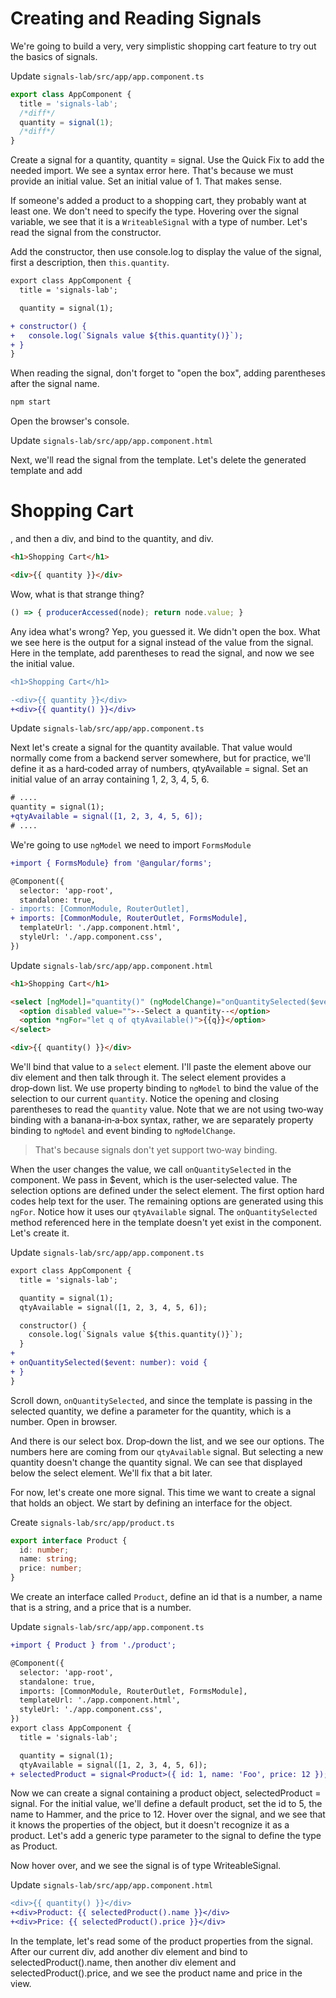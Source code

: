 # Creating and Reading Signals

We're going to build a very, very simplistic shopping cart feature to try out the basics of signals. 

Update `signals-lab/src/app/app.component.ts`

```ts
export class AppComponent {
  title = 'signals-lab';
  /*diff*/
  quantity = signal(1);
  /*diff*/
}
```

Create a signal for a quantity, quantity = signal. Use the Quick Fix to add the needed import. We see a syntax error here. That's because we must provide an initial value. Set an initial value of 1. That makes sense. 

If someone's added a product to a shopping cart, they probably want at least one. We don't need to specify the type. Hovering over the signal variable, we see that it is a `WriteableSignal` with a type of number. Let's read the signal from the constructor. 

Add the constructor, then use console.log to display the value of the signal, first a description, then `this.quantity`. 

```diff
export class AppComponent {
  title = 'signals-lab';

  quantity = signal(1);

+ constructor() {
+   console.log(`Signals value ${this.quantity()}`);
+ }
}
```

When reading the signal, don't forget to "open the box", adding parentheses after the signal name. 

```bash
npm start
```

Open the browser's console.

Update `signals-lab/src/app/app.component.html`

Next, we'll read the signal from the template. Let's delete the generated template and add <h1>Shopping Cart</h1>, and then a div, and bind to the quantity, and div. 

```html
<h1>Shopping Cart</h1>

<div>{{ quantity }}</div>
```

Wow, what is that strange thing? 

```js
() => { producerAccessed(node); return node.value; }
```

Any idea what's wrong? Yep, you guessed it. We didn't open the box. What we see here is the output for a signal instead of the value from the signal. Here in the template, add parentheses to read the signal, and now we see the initial value. 

```diff
<h1>Shopping Cart</h1>

-<div>{{ quantity }}</div>
+<div>{{ quantity() }}</div>
```

Update `signals-lab/src/app/app.component.ts`

Next let's create a signal for the quantity available. That value would normally come from a backend server somewhere, but for practice, we'll define it as a hard‑coded array of numbers, qtyAvailable = signal. Set an initial value of an array containing 1, 2, 3, 4, 5, 6. 

```diff
# ....
quantity = signal(1);
+qtyAvailable = signal([1, 2, 3, 4, 5, 6]);
# ....
```

We're going to use `ngModel` we need to import `FormsModule`

```diff
+import { FormsModule} from '@angular/forms';

@Component({
  selector: 'app-root',
  standalone: true,
- imports: [CommonModule, RouterOutlet],
+ imports: [CommonModule, RouterOutlet, FormsModule],
  templateUrl: './app.component.html',
  styleUrl: './app.component.css',
})
```

Update `signals-lab/src/app/app.component.html`

```html
<h1>Shopping Cart</h1>

<select [ngModel]="quantity()" (ngModelChange)="onQuantitySelected($event)">
  <option disabled value="">--Select a quantity--</option>
  <option *ngFor="let q of qtyAvailable()">{{q}}</option>
</select>

<div>{{ quantity() }}</div>
```

We'll bind that value to a `select` element. I'll paste the element above our div element and then talk through it. The select element provides a drop‑down list. We use property binding to `ngModel` to bind the value of the selection to our current `quantity`. Notice the opening and closing parentheses to read the `quantity` value. Note that we are not using two‑way binding with a banana‑in‑a‑box syntax, rather, we are separately property binding to `ngModel` and event binding to `ngModelChange`. 

> That's because signals don't yet support two‑way binding. 

When the user changes the value, we call `onQuantitySelected` in the component. We pass in $event, which is the user‑selected value. The selection options are defined under the select element. The first option hard codes help text for the user. The remaining options are generated using this `ngFor`. Notice how it uses our `qtyAvailable` signal. The `onQuantitySelected` method referenced here in the template doesn't yet exist in the component. Let's create it. 

Update `signals-lab/src/app/app.component.ts`

```diff
export class AppComponent {
  title = 'signals-lab';

  quantity = signal(1);
  qtyAvailable = signal([1, 2, 3, 4, 5, 6]);

  constructor() {
    console.log(`Signals value ${this.quantity()}`);
  }
+
+ onQuantitySelected($event: number): void {
+ }
}
```

Scroll down, `onQuantitySelected`, and since the template is passing in the selected quantity, we define a parameter for the quantity, which is a number. Open in browser.

And there is our select box. Drop‑down the list, and we see our options. The numbers here are coming from our `qtyAvailable` signal. But selecting a new quantity doesn't change the quantity signal. We can see that displayed below the select element. We'll fix that a bit later. 

For now, let's create one more signal. This time we want to create a signal that holds an object. We start by defining an interface for the object. 

Create `signals-lab/src/app/product.ts`

```ts
export interface Product {
  id: number;
  name: string;
  price: number;
}

```

We create an interface called `Product`, define an id that is a number, a name that is a string, and a price that is a number. 

Update `signals-lab/src/app/app.component.ts`

```diff
+import { Product } from './product';

@Component({
  selector: 'app-root',
  standalone: true,
  imports: [CommonModule, RouterOutlet, FormsModule],
  templateUrl: './app.component.html',
  styleUrl: './app.component.css',
})
export class AppComponent {
  title = 'signals-lab';

  quantity = signal(1);
  qtyAvailable = signal([1, 2, 3, 4, 5, 6]);
+ selectedProduct = signal<Product>({ id: 1, name: 'Foo', price: 12 });
```

Now we can create a signal containing a product object, selectedProduct = signal. For the initial value, we'll define a default product, set the id to 5, the name to Hammer, and the price to 12. Hover over the signal, and we see that it knows the properties of the object, but it doesn't recognize it as a product. Let's add a generic type parameter to the signal to define the type as Product. 

Now hover over, and we see the signal is of type WriteableSignal<Product>. 

Update `signals-lab/src/app/app.component.html`

```diff
<div>{{ quantity() }}</div>
+<div>Product: {{ selectedProduct().name }}</div>
+<div>Price: {{ selectedProduct().price }}</div>
```

In the template, let's read some of the product properties from the signal. After our current div, add another div element and bind to selectedProduct().name, then another div element and selectedProduct().price, and we see the product name and price in the view. 